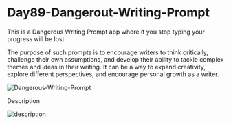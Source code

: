 # Day89-Dangerout-Writing-Prompt
This is a Dangerous Writing Prompt app where if you stop typing your progress will be lost.

The purpose of such prompts is to encourage writers to think critically, challenge their own assumptions, and develop their ability to tackle complex themes and ideas in their writing. It can be a way to expand creativity, explore different perspectives, and encourage personal growth as a writer.

![Dangerous-Writing-Prompt](https://github.com/batgit39/Day89-Dangerout-Writing-Prompt/assets/86790253/be38ee9f-ca85-4854-80e2-7d505667a4cb)

Description

![description](https://github.com/batgit39/Day89-Dangerout-Writing-Prompt/assets/86790253/6a26b55e-93c4-4d71-8522-9bfa424db9b4)
